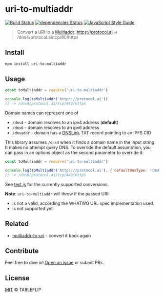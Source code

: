 # uri-to-multiaddr

[![Build Status](https://travis-ci.org/tableflip/uri-to-multiaddr.svg?branch=master)](https://travis-ci.org/tableflip/uri-to-multiaddr) [![dependencies Status](https://david-dm.org/tableflip/uri-to-multiaddr/status.svg)](https://david-dm.org/tableflip/uri-to-multiaddr) [![JavaScript Style Guide](https://img.shields.io/badge/code_style-standard-brightgreen.svg)](https://standardjs.com)

> Convert a URI to a [Multiaddr](https://multiformats.io/multiaddr/): https://protocol.ai -> /dns4/protocol.ai/tcp/80/https

## Install

```sh
npm install uri-to-multiaddr
```

## Usage

```js
const toMultiaddr = require('uri-to-multiaddr')

console.log(toMultiaddr('https://protocol.ai'))
// -> /dns4/protocol.ai/tcp/443/https
```

Domain names can represent one of

- `/dns4` - domain resolves to an ipv4 address (**default**)
- `/dns6` - domain resolves to an ipv6 address
- `/dnsaddr` - domain has a [DNSLink](https://docs.ipfs.io/guides/concepts/dnslink/) TXT record pointing to an IPFS CID

This library assumes `/dns4` when it finds a domain name in the input string.
It makes no attempt query DNS. To override the default assumption, you can pass
in an options object as the second parameter to override it:

```js
const toMultiaddr = require('uri-to-multiaddr')

console.log(toMultiaddr('https://protocol.ai'), { defaultDnsType: 'dns6' })
// -> /dns6/protocol.ai/tcp/443/https
```

See [test.js](./test.js) for the currently supported conversions.

**Note**: `uri-to-multiaddr` will throw if the passed URI:
  - is not a valid, according the WHATWG URL spec implementation used.
  - is not supported yet

## Related

- [multiaddr-to-uri](https://github.com/tableflip/multiaddr-to-uri) - convert it back again

## Contribute

Feel free to dive in! [Open an issue](https://github.com/tableflip/uri-to-multiaddr/issues/new) or submit PRs.

## License

[MIT](LICENSE) © TABLEFLIP
